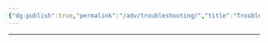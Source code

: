 ```yaml
---
{"dg-publish":true,"permalink":"/adv/troubleshooting/","title":"Troubleshooting and FAQ","noteIcon":"","created":"","updated":""}
---
```



---

